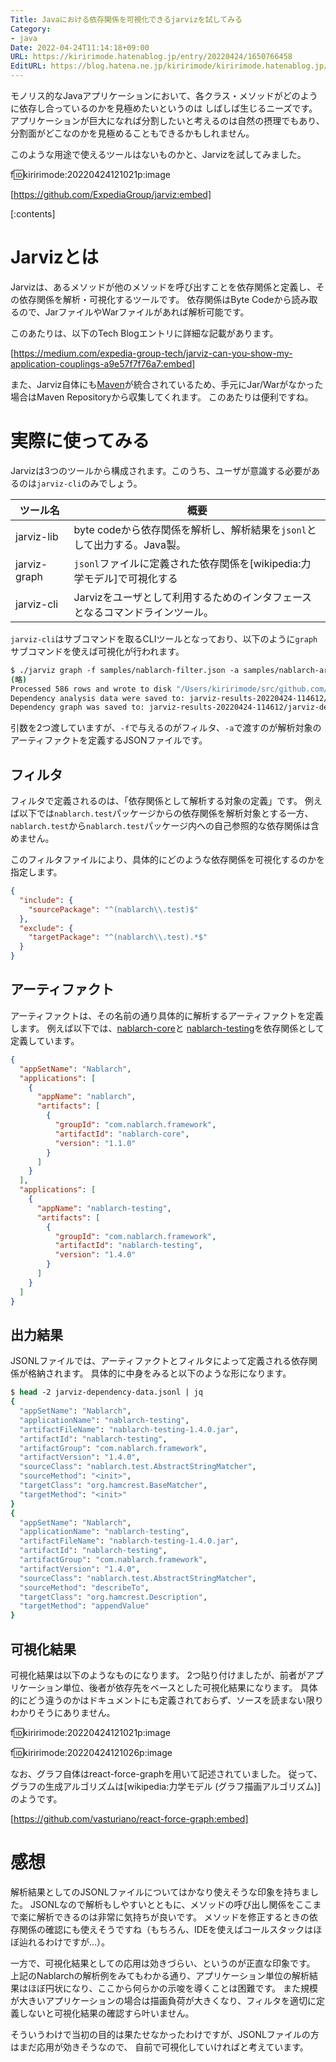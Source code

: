 ```yaml
---
Title: Javaにおける依存関係を可視化できるjarvizを試してみる
Category:
- java
Date: 2022-04-24T11:14:18+09:00
URL: https://kiririmode.hatenablog.jp/entry/20220424/1650766458
EditURL: https://blog.hatena.ne.jp/kiririmode/kiririmode.hatenablog.jp/atom/entry/13574176438085804099
---
```


モノリス的なJavaアプリケーションにおいて、各クラス・メソッドがどのように依存し合っているのかを見極めたいというのは
しばしば生じるニーズです。
アプリケーションが巨大になれば分割したいと考えるのは自然の摂理でもあり、
分割面がどこなのかを見極めることもできるかもしれません。

このような用途で使えるツールはないものかと、Jarvizを試してみました。

f:id:kiririmode:20220424121021p:image

[https://github.com/ExpediaGroup/jarviz:embed]

[:contents]

# Jarvizとは

Jarvizは、あるメソッドが他のメソッドを呼び出すことを依存関係と定義し、その依存関係を解析・可視化するツールです。
依存関係はByte Codeから読み取るので、JarファイルやWarファイルがあれば解析可能です。

このあたりは、以下のTech Blogエントリに詳細な記載があります。

[https://medium.com/expedia-group-tech/jarviz-can-you-show-my-application-couplings-a9e57f7f76a7:embed]

また、Jarviz自体にも[Maven](https://maven.apache.org/)が統合されているため、手元にJar/Warがなかった場合はMaven Repositoryから収集してくれます。
このあたりは便利ですね。

# 実際に使ってみる

Jarvizは3つのツールから構成されます。このうち、ユーザが意識する必要があるのは`jarviz-cli`のみでしょう。

| ツール名         | 概要                                             |
|--------------|------------------------------------------------|
| jarviz-lib   | byte codeから依存関係を解析し、解析結果を`jsonl`として出力する。Java製。 |
| jarviz-graph | `jsonl`ファイルに定義された依存関係を[wikipedia:力学モデル]で可視化する  |
| jarviz-cli   | Jarvizをユーザとして利用するためのインタフェースとなるコマンドラインツール。      |

`jarviz-cli`はサブコマンドを取るCLIツールとなっており、以下のように`graph`サブコマンドを使えば可視化が行われます。

```tcsh
$ ./jarviz graph -f samples/nablarch-filter.json -a samples/nablarch-artifacts.json
(略)
Processed 586 rows and wrote to disk "/Users/kiririmode/src/github.com/ExpediaGroup/jarviz/jarviz-cli/jarviz-results-20220424-114612"
Dependency analysis data were saved to: jarviz-results-20220424-114612/jarviz-dependency-data.jsonl
Dependency graph was saved to: jarviz-results-20220424-114612/jarviz-dependency-data.html
```

引数を2つ渡していますが、`-f`で与えるのがフィルタ、`-a`で渡すのが解析対象のアーティファクトを定義するJSONファイルです。

## フィルタ

フィルタで定義されるのは、「依存関係として解析する対象の定義」です。
例えば以下では`nablarch.test`パッケージからの依存関係を解析対象とする一方、
`nablarch.test`から`nablarch.test`パッケージ内への自己参照的な依存関係は含めません。

このフィルタファイルにより、具体的にどのような依存関係を可視化するのかを指定します。

```json
{
  "include": {
    "sourcePackage": "^(nablarch\\.test)$"
  },
  "exclude": {
    "targetPackage": "^(nablarch\\.test).*$"
  }
}
```

## アーティファクト

アーティファクトは、その名前の通り具体的に解析するアーティファクトを定義します。
例えば以下では、[nablarch-core](https://github.com/nablarch/nablarch-core/)と
[nablarch-testing](https://github.com/nablarch/nablarch-testing/)を依存関係として定義しています。

```json
{
  "appSetName": "Nablarch",
  "applications": [
    {
      "appName": "nablarch",
      "artifacts": [
        {
          "groupId": "com.nablarch.framework",
          "artifactId": "nablarch-core",
          "version": "1.1.0"
        }
      ]
    }
  ],
  "applications": [
    {
      "appName": "nablarch-testing",
      "artifacts": [
        {
          "groupId": "com.nablarch.framework",
          "artifactId": "nablarch-testing",
          "version": "1.4.0"
        }
      ]
    }
  ]
}
```

## 出力結果

JSONLファイルでは、アーティファクトとフィルタによって定義される依存関係が格納されます。
具体的に中身をみると以下のような形になります。

```tcsh
$ head -2 jarviz-dependency-data.jsonl | jq
{
  "appSetName": "Nablarch",
  "applicationName": "nablarch-testing",
  "artifactFileName": "nablarch-testing-1.4.0.jar",
  "artifactId": "nablarch-testing",
  "artifactGroup": "com.nablarch.framework",
  "artifactVersion": "1.4.0",
  "sourceClass": "nablarch.test.AbstractStringMatcher",
  "sourceMethod": "<init>",
  "targetClass": "org.hamcrest.BaseMatcher",
  "targetMethod": "<init>"
}
{
  "appSetName": "Nablarch",
  "applicationName": "nablarch-testing",
  "artifactFileName": "nablarch-testing-1.4.0.jar",
  "artifactId": "nablarch-testing",
  "artifactGroup": "com.nablarch.framework",
  "artifactVersion": "1.4.0",
  "sourceClass": "nablarch.test.AbstractStringMatcher",
  "sourceMethod": "describeTo",
  "targetClass": "org.hamcrest.Description",
  "targetMethod": "appendValue"
}
```

## 可視化結果

可視化結果は以下のようなものになります。
2つ貼り付けましたが、前者がアプリケーション単位、後者が依存先をベースとした可視化結果になります。
具体的にどう違うのかはドキュメントにも定義されておらず、ソースを読まない限りわかりそうにありません。

f:id:kiririmode:20220424121021p:image

f:id:kiririmode:20220424121026p:image

なお、グラフ自体はreact-force-graphを用いて記述されていました。
従って、グラフの生成アルゴリズムは[wikipedia:力学モデル (グラフ描画アルゴリズム)]のようです。

[https://github.com/vasturiano/react-force-graph:embed]

# 感想

解析結果としてのJSONLファイルについてはかなり使えそうな印象を持ちました。
JSONLなので解析もしやすいとともに、メソッドの呼び出し関係をここまで楽に解析できるのは非常に気持ちが良いです。
メソッドを修正するときの依存関係の確認にも使えそうですね（もちろん、IDEを使えばコールスタックはほぼ辿れるわけですが…）。

一方で、可視化結果としての応用は効きづらい、というのが正直な印象です。
上記のNablarchの解析例をみてもわかる通り、アプリケーション単位の解析結果はほぼ円状になり、ここから何らかの示唆を導くことは困難です。
また規模が大きいアプリケーションの場合は描画負荷が大きくなり、フィルタを適切に定義しないと可視化結果の確認すら叶いません。

そういうわけで当初の目的は果たせなかったわけですが、JSONLファイルの方はまだ応用が効きそうなので、
自前で可視化していければと考えています。
